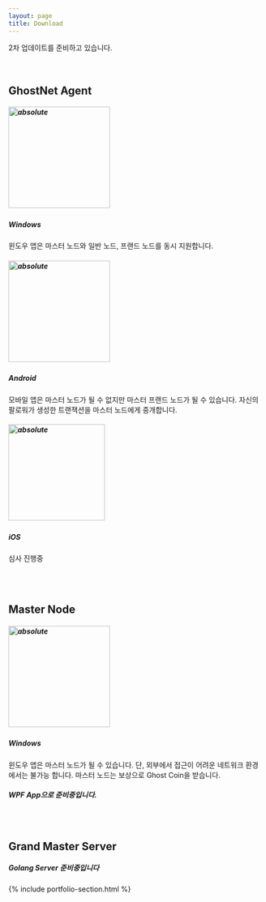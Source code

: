 ```yaml
---
layout: page
title: Download
---
```


<section class="section">
    <div class="container"> 
        <div class="row justify-content-around">
            <div class="col-lg-3 col-md-4 text-center hover-shadow pt-3">2차 업데이트를 준비하고 있습니다. <br><br><br></div>
        </div>    
        <div class="row justify-content-around">
            <div class="col-lg-12 text-center">
                <h2 class="section-title">GhostNet Agent</h2>
            </div>
            <div class="col-lg-3 col-md-4 text-center shadow pt-3">
                <h5 class="center"><a href="https://www.microsoft.com/ko-kr/p/ghostnet/9phc4s6d6b7q?activetab=pivot:overviewtab"><img width="200" data-action="zoom" src='{{ "/assets/imgs/windows-store-badge.png" | relative_url }}' alt='absolute'></a></h5>
                <h5 class="center">Windows </h5>
                <p class="light">윈도우 앱은 마스터 노드와 일반 노드, 프랜드 노드를 동시 지원합니다. </p>
            </div>
            <div class="col-lg-3 col-md-4 text-center shadow pt-3">
                <h5 class="center">
                <a href="https://play.google.com/store/apps/details?id=com.ghostnet.GhostNet">
                <img width="200" data-action="zoom" src='{{ "/assets/imgs/Google_Play_Store_badge_EN.svg" | relative_url }}' alt='absolute'> </a>
                </h5>
                <h5 class="center">Android</h5>
                <p class="light">모바일 앱은 마스터 노드가 될 수 없지만 마스터 프랜드 노드가 될 수 있습니다. 자신의 팔로워가 생성한 트랜잭션을 마스터 노드에게 중개합니다.</p>
            </div>
            <div class="col-lg-3 col-md-4 text-center shadow pt-3">
                <h5 class="center">
                <img width="190" data-action="zoom" src='{{ "/assets/imgs/App_Store_Badge_US-UK.svg" | relative_url }}' alt='absolute'> <br></h5>
                <h5 class="center">iOS</h5>
                <p class="light">심사 진행중
                </p>
            </div>
        </div>
        <div class="row justify-content-around">
            <div class="col-lg-12 text-center">
                <h2 class="section-title"><br><br>Master Node</h2>
            </div>
            <div class="col-lg-3 col-md-4 text-center shadow pt-3">
                <h5 class="center"><a href="https://www.microsoft.com/ko-kr/p/ghostnet/9phc4s6d6b7q?activetab=pivot:overviewtab"><img width="200" data-action="zoom" src='{{ "/assets/imgs/windows-store-badge.png" | relative_url }}' alt='absolute'></a></h5>
                <h5 class="center">Windows </h5>
                <p class="light">윈도우 앱은 마스터 노드가 될 수 있습니다. 단, 외부에서 접근이 어려운 네트워크 환경에서는 불가능 합니다. 마스터 노드는 보상으로 Ghost Coin을 받습니다. </p>
            </div>
            <div class="col-lg-3 col-md-4 text-center shadow pt-3">
                <h5 class="center">WPF App으로 준비중입니다. </h5>
            </div>
        </div>
        <div class="row justify-content-around">
            <div class="col-lg-12 text-center">
                <h2 class="section-title"><br><br>Grand Master Server</h2>
            </div>
            <div class="col-lg-3 col-md-4 text-center shadow pt-3">
                <h5 class="center">Golang Server 준비중입니다 </h5>
            </div>
        </div>
    </div>
</section>
{% include portfolio-section.html %}